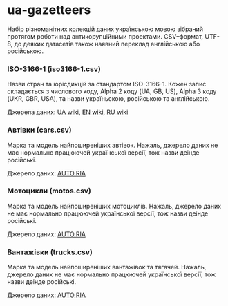 # ua-gazetteers
Набір різноманітних колекцій даних українською мовою зібраний протягом роботи над антикорупційними проектами. 
CSV–формат, UTF-8, до деяких датасетів також наявний переклад англійською або російською.

### ISO-3166-1 (iso3166-1.csv)
Назви стран та юрісдикцій за стандартом ISO-3166-1. Кожен запис складається з числового коду, Alpha 2 коду (UA, GB, US), Alpha 3 коду (UKR, GBR, USA), та назви україньскою, російською та англійською.

Джерела даних: [UA wiki](https://uk.wikipedia.org/wiki/ISO_3166-1), [EN wiki](https://en.wikipedia.org/wiki/ISO_3166-1), [RU wiki](https://ru.wikipedia.org/wiki/ISO_3166-1)

### Автівки (cars.csv)
Марка та модель найпоширеніших автівок. Нажаль, джерело даних не має нормально працюючей української версії, тож назви деінде російські.

Джерело даних: [AUTO.RIA](http://auto.ria.com/)

### Мотоцикли (motos.csv)
Марка та модель найпоширеніших мотоциклів. Нажаль, джерело даних не має нормально працюючей української версії, тож назви деінде російські.

Джерело даних: [AUTO.RIA](http://auto.ria.com/)

### Вантажівки (trucks.csv)
Марка та модель найпоширеніших вантажівок та тягачей. Нажаль, джерело даних не має нормально працюючей української версії, тож назви деінде російські.

Джерело даних: [AUTO.RIA](http://auto.ria.com/)
